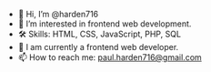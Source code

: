 - 👋 Hi, I’m @harden716
- 👀 I’m interested in frontend web development.
- 🛠️ Skills: HTML, CSS, JavaScript, PHP, SQL
- 💼 I am currently a frontend web developer.
- 📫 How to reach me: paul.harden716@gmail.com

<!---
harden716/harden716 is a ✨ special ✨ repository because its `README.md` (this file) appears on your GitHub profile.
You can click the Preview link to take a look at your changes.
--->
